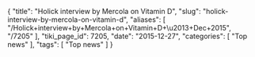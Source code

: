 {
    "title": "Holick interview by Mercola on Vitamin D",
    "slug": "holick-interview-by-mercola-on-vitamin-d",
    "aliases": [
        "/Holick+interview+by+Mercola+on+Vitamin+D+\u2013+Dec+2015",
        "/7205"
    ],
    "tiki_page_id": 7205,
    "date": "2015-12-27",
    "categories": [
        "Top news"
    ],
    "tags": [
        "Top news"
    ]
}